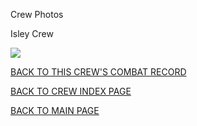 
Crew Photos






 




Isley Crew  
  

![](Isley.jpg)
  
  

[BACK TO THIS CREW'S COMBAT RECORD](ValorToVictory/crews/Isley.md)  

[BACK TO CREW INDEX PAGE](ValorToVictory/000crews.md)  

[BACK TO MAIN PAGE](ValorToVictory/index.html)


